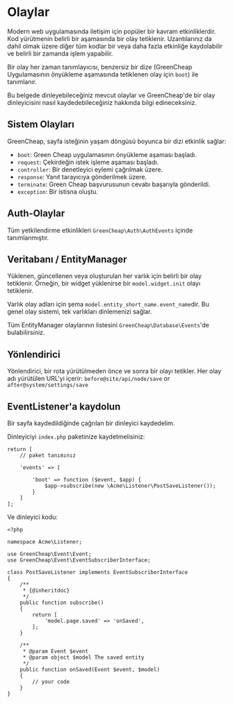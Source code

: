 # Olaylar

Modern web uygulamasında iletişim için popüler bir kavram etkinliklerdir. Kod yürütmenin belirli bir aşamasında bir olay tetiklenir. Uzantılarınız da dahil olmak üzere diğer tüm kodlar bir veya daha fazla etkinliğe kaydolabilir ve belirli bir zamanda işlem yapabilir.

Bir olay her zaman tanımlayıcısı, benzersiz bir dize (GreenCheap Uygulamasının önyükleme aşamasında tetiklenen olay için `boot`) ile tanımlanır.

Bu belgede dinleyebileceğiniz mevcut olaylar ve GreenCheap'de bir olay dinleyicisini nasıl kaydedebileceğiniz hakkında bilgi edineceksiniz.

## Sistem Olayları

GreenCheap, sayfa isteğinin yaşam döngüsü boyunca bir dizi etkinlik sağlar:


- `boot`: Green Cheap uygulamasının önyükleme aşaması başladı.
- `request`: Çekirdeğin istek işleme aşaması başladı.
- `controller`: Bir denetleyici eylemi çağrılmak üzere.
- `response`: Yanıt tarayıcıya gönderilmek üzere.
- `terminate`: Green Cheap başvurusunun cevabı başarıyla gönderildi.
- `exception`: Bir istisna oluştu.


## Auth-Olaylar

Tüm yetkilendirme etkinlikleri `GreenCheap\Auth\AuthEvents` içinde tanımlanmıştır.

## Veritabanı / EntityManager

Yüklenen, güncellenen veya oluşturulan her varlık için belirli bir olay tetiklenir. Örneğin, bir widget yüklenirse bir `model.widget.init` olayı tetiklenir.

Varlık olay adları için şema `model.entity_short_name.event_name`dir. Bu genel olay sistemi, tek varlıkları dinlemenizi sağlar.

Tüm EntityManager olaylarının listesini `GreenCheap\Database\Events`'de bulabilirsiniz.

## Yönlendirici

Yönlendirici, bir rota yürütülmeden önce ve sonra bir olayı tetikler. Her olay adı yürütülen URL'yi içerir: `before@site/api/node/save` or `after@system/settings/save`

## EventListener'a kaydolun

Bir sayfa kaydedildiğinde çağrılan bir dinleyici kaydedelim.

Dinleyiciyi `index.php` paketinize kaydetmelisiniz:

```
return [
    // paket tanımınız

    'events' => [

        'boot' => function ($event, $app) {
            $app->subscribe(new \Acme\Listener\PostSaveListener());
        }
    ]
];
```

Ve dinleyici kodu:

```
<?php

namespace Acme\Listener;

use GreenCheap\Event\Event;
use GreenCheap\Event\EventSubscriberInterface;

class PostSaveListener implements EventSubscriberInterface
{
    /**
     * {@inheritdoc}
     */
    public function subscribe()
    {
        return [
            'model.page.saved' => 'onSaved',
        ];
    }

    /**
     * @param Event $event
     * @param object $model The saved entity
     */
    public function onSaved(Event $event, $model)
    {
        // your code
    }
}
```